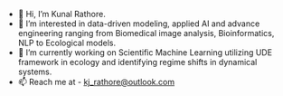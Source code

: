 - 👋 Hi, I’m Kunal Rathore.
- 👀 I’m interested in data-driven modeling, applied AI and advance engineering ranging from Biomedical image analysis, Bioinformatics, NLP to Ecological models.
- 🌱 I’m currently working on Scientific Machine Learning utilizing UDE framework in ecology and identifying regime shifts in dynamical systems.
- 📫 Reach me at - kj_rathore@outlook.com

<!---
kjrathore/kjrathore is a ✨ special ✨ repository because its `README.md` (this file) appears on your GitHub profile.
You can click the Preview link to take a look at your changes.
--->
